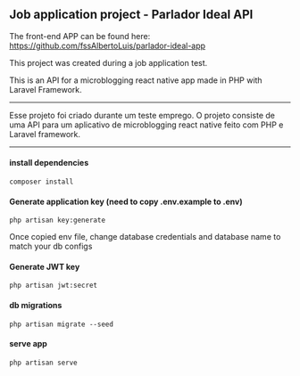 ## Job application project - Parlador Ideal API

The front-end  APP can be found here: https://github.com/fssAlbertoLuis/parlador-ideal-app

This project was created during a job application test. 

This is an API for a microblogging react native app made in PHP with Laravel Framework. 

------------------------------

Esse projeto foi criado durante um teste emprego. 
O projeto consiste de uma API para um aplicativo de microblogging react native feito com PHP e Laravel framework.

------------------------------

#### install dependencies
```
composer install
```

#### Generate application key (need to copy .env.example to .env)
```
php artisan key:generate
```

Once copied env file, change database credentials and database name to match your db configs

#### Generate JWT key
```
php artisan jwt:secret
```

#### db migrations
```
php artisan migrate --seed
```

#### serve app
```
php artisan serve
```